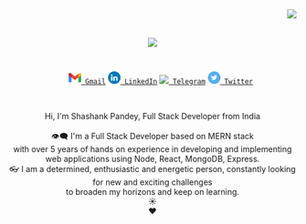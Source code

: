 <img align="right" src="https://visitor-badge.laobi.icu/badge?page_id=shashankpandey2012.shashankpandey2012">

<h1 align="center">
  <a href="https://git.io/typing-svg">
    <img src="https://readme-typing-svg.herokuapp.com?font=Proxima+Nova&size=30&color=1C55F7&lines=Hello%2C+There!+%F0%9F%91%8B;This+is+Shashank+Pandey;Nice+to+meet+you!">
  </a>
</h1>

<p align="center">
  <code>
    <a href="mailto:shashankpandey2012@gmail.com" title="Gmail"><img width="22" src="https://github.com/shashankpandey2012/shashankpandey2012/blob/master/icons/Gmail.png"> Gmail</a></code>
    <code><a href="https://www.linkedin.com/in/shashank-pandey-15184bb5/" title="Gmail"><img width="22" src="https://github.com/shashankpandey2012/shashankpandey2012/blob/master/icons/LinkedIN.png"> LinkedIn</a></code>
    <code><a href="https://t.me/manjotsidhu" title="Gmail"><img width="22" src="https://github.com/shashankpandey2012/shashankpandey2012/blob/master/icons/Telegram.png"> Telegram</a></code>
    <code><a href="https://twitter.com/Shashank_P94" title="Gmail"><img width="22" src="https://github.com/shashankpandey2012/shashankpandey2012/blob/master/icons/Twitter.png"> Twitter</a></code>
</p>
<br />
<p align="center">
Hi, I'm Shashank Pandey, Full Stack Developer from India
  <br>
  <br>
 👁️‍🗨️ I'm a Full Stack Developer based on MERN stack 
  <br>
  with over 5 years of hands on experience in developing and implementing web applications using Node, React, MongoDB, Express. 
  <br>
  👓 I am a determined, enthusiastic and energetic person, constantly looking for new and exciting challenges
  <br>
  to broaden my horizons and keep on learning.
  <br>
  ☀ 
  <br>
  ❤ 
</p>
